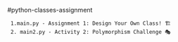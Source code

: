 #python-classes-assignment 
```
 1.main.py - Assignment 1: Design Your Own Class! 🏗️
 2. main2.py - Activity 2: Polymorphism Challenge 🎭
```
